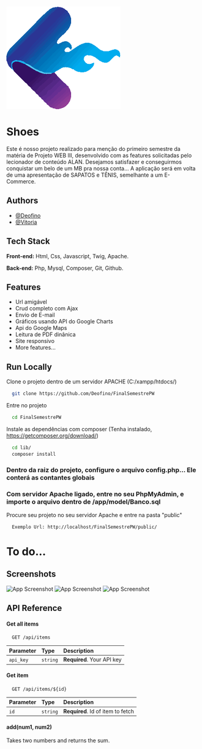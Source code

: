 ![Logo](./public/img/logo.png)

# Shoes

Este é nosso projeto realizado para menção do primeiro semestre da matéria de Projeto WEB III, desenvolvido com as features solicitadas pelo lecionador de conteúdo ALAN.
Desejamos satisfazer e conseguirmos conquistar um belo de um MB pra nossa conta...
A aplicação será em volta de uma apresentação de SAPATOS e TÊNIS, semelhante a um E-Commerce.  


## Authors

- [@Deofino](https://www.github.com/Deofino)
- [@Vitoria](https://github.com/vitoriaGoncalves08)

     

## Tech Stack

**Front-end:** Html, Css, Javascript, Twig, Apache.

**Back-end:** Php, Mysql, Composer, Git, Github.



## Features

- Url amigável
- Crud completo com Ajax
- Envio de E-mail
- Gráficos usando API do Google Charts
- Api do Google Maps
- Leitura de PDF dinânica
- Site responsivo
- More features...
 
  

## Run Locally

Clone o projeto dentro de um servidor APACHE (C:/xampp/htdocs/)

```bash
  git clone https://github.com/Deofino/FinalSemestrePW
```

Entre no projeto

```bash
  cd FinalSemestrePW
```

Instale as dependências com composer (Tenha instalado, https://getcomposer.org/download/)

```bash
  cd lib/
  composer install
```

### Dentro da raiz do projeto, configure o arquivo config.php... Ele conterá as contantes globais
### Com servidor Apache ligado, entre no seu PhpMyAdmin, e importe o arquivo dentro de /app/model/Banco.sql

Procure seu projeto no seu servidor Apache e entre na pasta "public"

```bash
  Exemplo Url: http://localhost/FinalSemestrePW/public/
```  




# To do...

## Screenshots

![App Screenshot](https://via.placeholder.com/468x300?text=App+Screenshot+Here)
![App Screenshot](https://via.placeholder.com/468x300?text=App+Screenshot+Here)
![App Screenshot](https://via.placeholder.com/468x300?text=App+Screenshot+Here)



## API Reference

#### Get all items

```http
  GET /api/items
```

| Parameter | Type     | Description                |
| :-------- | :------- | :------------------------- |
| `api_key` | `string` | **Required**. Your API key |

#### Get item

```http
  GET /api/items/${id}
```

| Parameter | Type     | Description                       |
| :-------- | :------- | :-------------------------------- |
| `id`      | `string` | **Required**. Id of item to fetch |

#### add(num1, num2)

Takes two numbers and returns the sum.

  